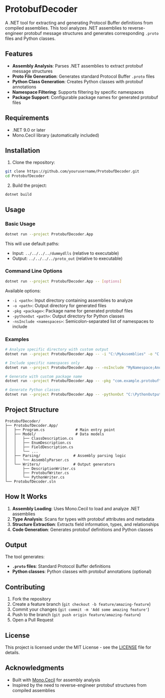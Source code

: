 # ProtobufDecoder

A .NET tool for extracting and generating Protocol Buffer definitions from compiled assemblies. This tool analyzes .NET assemblies to reverse-engineer protobuf message structures and generates corresponding `.proto` files and Python classes.

## Features

- **Assembly Analysis**: Parses .NET assemblies to extract protobuf message structures
- **Proto File Generation**: Generates standard Protocol Buffer `.proto` files
- **Python Class Generation**: Creates Python classes with protobuf annotations
- **Namespace Filtering**: Supports filtering by specific namespaces
- **Package Support**: Configurable package names for generated protobuf files

## Requirements

- .NET 9.0 or later
- Mono.Cecil library (automatically included)

## Installation

1. Clone the repository:
```bash
git clone https://github.com/yourusername/ProtobufDecoder.git
cd ProtobufDecoder
```

2. Build the project:
```bash
dotnet build
```

## Usage

### Basic Usage

```bash
dotnet run --project ProtobufDecoder.App
```

This will use default paths:
- Input: `../../../../dummydlls` (relative to executable)
- Output: `../../../../proto_out` (relative to executable)

### Command Line Options

```bash
dotnet run --project ProtobufDecoder.App -- [options]
```

Available options:
- `-i <path>`: Input directory containing assemblies to analyze
- `-o <path>`: Output directory for generated files
- `-pkg <package>`: Package name for generated protobuf files
- `-pythonOut <path>`: Output directory for Python classes
- `-nsInclude <namespaces>`: Semicolon-separated list of namespaces to include

### Examples

```bash
# Analyze specific directory with custom output
dotnet run --project ProtobufDecoder.App -- -i "C:\MyAssemblies" -o "C:\Output"

# Include specific namespaces only
dotnet run --project ProtobufDecoder.App -- -nsInclude "MyNamespace;AnotherNamespace"

# Generate with custom package name
dotnet run --project ProtobufDecoder.App -- -pkg "com.example.protobuf"

# Generate Python classes
dotnet run --project ProtobufDecoder.App -- -pythonOut "C:\PythonOutput"
```

## Project Structure

```
ProtobufDecoder/
├── ProtobufDecoder.App/
│   ├── Program.cs              # Main entry point
│   ├── Model/                  # Data models
│   │   ├── ClassDescription.cs
│   │   ├── EnumDescription.cs
│   │   ├── FieldDescription.cs
│   │   └── ...
│   ├── Parsing/               # Assembly parsing logic
│   │   └── AssemblyParser.cs
│   └── Writers/               # Output generators
│       ├── DescriptionWriter.cs
│       ├── ProtobufWriter.cs
│       └── PythonWriter.cs
└── ProtobufDecoder.sln
```

## How It Works

1. **Assembly Loading**: Uses Mono.Cecil to load and analyze .NET assemblies
2. **Type Analysis**: Scans for types with protobuf attributes and metadata
3. **Structure Extraction**: Extracts field information, types, and relationships
4. **Code Generation**: Generates protobuf definitions and Python classes

## Output

The tool generates:
- **`.proto` files**: Standard Protocol Buffer definitions
- **Python classes**: Python classes with protobuf annotations (optional)

## Contributing

1. Fork the repository
2. Create a feature branch (`git checkout -b feature/amazing-feature`)
3. Commit your changes (`git commit -m 'Add some amazing feature'`)
4. Push to the branch (`git push origin feature/amazing-feature`)
5. Open a Pull Request

## License

This project is licensed under the MIT License - see the [LICENSE](LICENSE) file for details.

## Acknowledgments

- Built with [Mono.Cecil](https://github.com/jbevain/cecil) for assembly analysis
- Inspired by the need to reverse-engineer protobuf structures from compiled assemblies
